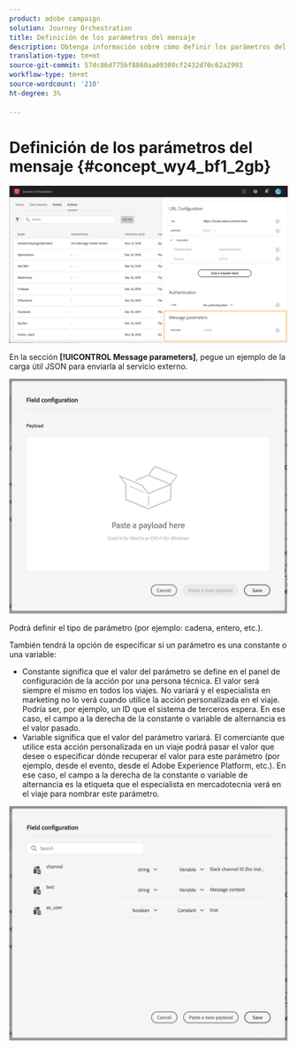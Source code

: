 ```yaml
---
product: adobe campaign
solution: Journey Orchestration
title: Definición de los parámetros del mensaje
description: Obtenga información sobre cómo definir los parámetros del mensaje
translation-type: tm+mt
source-git-commit: 57dc86d775bf8860aa09300cf2432d70c62a2993
workflow-type: tm+mt
source-wordcount: '210'
ht-degree: 3%

---
```



# Definición de los parámetros del mensaje {#concept_wy4_bf1_2gb}

![](../assets/messageparameterssection.png)

En la sección **[!UICONTROL Message parameters]**, pegue un ejemplo de la carga útil JSON para enviarla al servicio externo.

![](../assets/customactionpayloadmessage.png)

Podrá definir el tipo de parámetro (por ejemplo: cadena, entero, etc.).

También tendrá la opción de especificar si un parámetro es una constante o una variable:

* Constante significa que el valor del parámetro se define en el panel de configuración de la acción por una persona técnica. El valor será siempre el mismo en todos los viajes. No variará y el especialista en marketing no lo verá cuando utilice la acción personalizada en el viaje. Podría ser, por ejemplo, un ID que el sistema de terceros espera. En ese caso, el campo a la derecha de la constante o variable de alternancia es el valor pasado.
* Variable significa que el valor del parámetro variará. El comerciante que utilice esta acción personalizada en un viaje podrá pasar el valor que desee o especificar dónde recuperar el valor para este parámetro (por ejemplo, desde el evento, desde el Adobe Experience Platform, etc.). En ese caso, el campo a la derecha de la constante o variable de alternancia es la etiqueta que el especialista en mercadotecnia verá en el viaje para nombrar este parámetro.

![](../assets/customactionpayloadmessage2.png)
